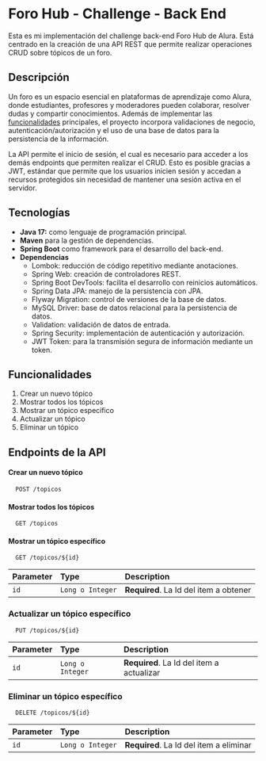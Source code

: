 # Foro Hub - Challenge - Back End
Esta es mi implementación del challenge back-end Foro Hub de Alura. Está centrado en la creación de una API REST que permite realizar operaciones CRUD sobre tópicos de un foro.

## Descripción
Un foro es un espacio esencial en plataformas de aprendizaje como Alura, donde estudiantes, profesores y moderadores pueden colaborar, resolver dudas y compartir conocimientos. 
Además de implementar las [funcionalidades](#funcionalidades) principales, el proyecto incorpora validaciones de negocio, autenticación/autorización y el uso de una base de datos para la persistencia de la información.

La API permite el inicio de sesión, el cual es necesario para acceder a los demás endpoints que permiten realizar el CRUD. Esto es posible gracias a JWT, estándar que permite que los usuarios inicien sesión y accedan a recursos protegidos sin necesidad de mantener una sesión activa en el servidor.

## Tecnologías
- **Java 17:** como lenguaje de programación principal.
- **Maven** para la gestión de dependencias.
- **Spring Boot** como framework para el desarrollo del back-end.
- **Dependencias**
  - Lombok: reducción de código repetitivo mediante anotaciones.
  - Spring Web: creación de controladores REST.
  - Spring Boot DevTools: facilita el desarrollo con reinicios automáticos.
  - Spring Data JPA: manejo de la persistencia con JPA.
  - Flyway Migration: control de versiones de la base de datos.
  - MySQL Driver: base de datos relacional para la persistencia de datos.
  - Validation: validación de datos de entrada.
  - Spring Security: implementación de autenticación y autorización.
  - JWT Token: para la transmisión segura de información mediante un token.

## Funcionalidades
1) Crear un nuevo tópico
2) Mostrar todos los tópicos
3) Mostrar un tópico específico
4) Actualizar un tópico
5) Eliminar un tópico

## Endpoints de la API
#### Crear un nuevo tópico

```http
  POST /topicos
```

#### Mostrar todos los tópicos

```http
  GET /topicos
```

#### Mostrar un tópico específico

```http
  GET /topicos/${id}
```

| Parameter | Type     | Description                       |
| :-------- | :------- | :-------------------------------- |
| `id`      | `Long o Integer`   | **Required**. La Id del item a obtener |

### Actualizar un tópico específico

```http
  PUT /topicos/${id}
```

| Parameter | Type     | Description                       |
| :-------- | :------- | :-------------------------------- |
| `id`      | `Long o Integer`   | **Required**. La Id del item a actualizar |

### Eliminar un tópico específico

```http
  DELETE /topicos/${id}
```

| Parameter | Type     | Description                       |
| :-------- | :------- | :-------------------------------- |
| `id`      | `Long o Integer`   | **Required**. La Id del item a eliminar |


